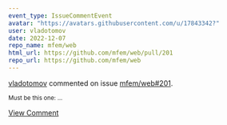 ```yaml
---
event_type: IssueCommentEvent
avatar: "https://avatars.githubusercontent.com/u/17843342?"
user: vladotomov
date: 2022-12-07
repo_name: mfem/web
html_url: https://github.com/mfem/web/pull/201
repo_url: https://github.com/mfem/web
---
```


<a href='https://github.com/vladotomov' target='_blank'>vladotomov</a> commented on issue <a href='https://github.com/mfem/web/pull/201' target='_blank'>mfem/web#201</a>.

<small>Must be this one:...</small>

<a href='https://github.com/mfem/web/pull/201' target='_blank'>View Comment</a>